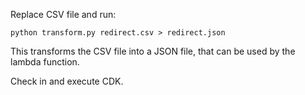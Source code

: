 
Replace CSV file and run:
````shell
python transform.py redirect.csv > redirect.json
````

This transforms the CSV file into a JSON file, that can be used by the lambda
function.

Check in and execute CDK.
